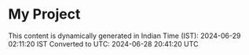 # My Project

This content is dynamically generated in Indian Time (IST): 2024-06-29 02:11:20 IST
Converted to UTC: 2024-06-28 20:41:20 UTC
